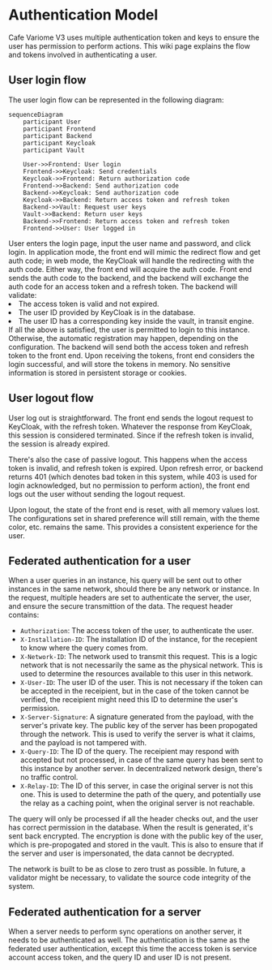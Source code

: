 # Authentication Model

Cafe Variome V3 uses multiple authentication token and keys to ensure the user has permission to perform actions. This wiki page explains the flow and tokens involved in authenticating a user.

## User login flow

The user login flow can be represented in the following diagram:

```mermaid
sequenceDiagram
    participant User
    participant Frontend
    participant Backend
    participant Keycloak
    participant Vault
    
    User->>Frontend: User login
    Frontend->>Keycloak: Send credentials
    Keycloak->>Frontend: Return authorization code
    Frontend->>Backend: Send authorization code
    Backend->>Keycloak: Send authorization code
    Keycloak->>Backend: Return access token and refresh token
    Backend->>Vault: Request user keys
    Vault->>Backend: Return user keys
    Backend->>Frontend: Return access token and refresh token
    Frontend->>User: User logged in
```

<procedure title="User authentication flow">
    <step>User enters the login page, input the user name and password, and click login.</step>
    <step>In application mode, the front end will mimic the redirect flow and get auth code; in web mode, the KeyCloak will handle the redirecting with the auth code. Either way, the front end will acquire the auth code.</step>
    <step>Front end sends the auth code to the backend, and the backend will exchange the auth code for an access token and a refresh token.</step>
    <step>
        The backend will validate:
        <list type="bullet">
            <li>The access token is valid and not expired.</li>
            <li>The user ID provided by KeyCloak is in the database.</li>
            <li>The user ID has a corresponding key inside the vault, in transit engine.</li>
        </list>
        If all the above is satisfied, the user is permitted to login to this instance. Otherwise, the automatic registration may happen, depending on the configuration.
    </step>
    <step>The backend will send both the access token and refresh token to the front end. Upon receiving the tokens, front end considers the login successful, and will store the tokens in memory. No sensitive information is stored in persistent storage or cookies.</step>
</procedure>

## User logout flow

User log out is straightforward. The front end sends the logout request to KeyCloak, with the refresh token. Whatever the response from KeyCloak, this session is considered terminated. Since if the refresh token is invalid, the session is already expired.

There's also the case of passive logout. This happens when the access token is invalid, and refresh token is expired. Upon refresh error, or backend returns 401 (which denotes bad token in this system, while 403 is used for login acknowledged, but no permission to perform action), the front end logs out the user without sending the logout request.

Upon logout, the state of the front end is reset, with all memory values lost. The configurations set in shared preference will still remain, with the theme color, etc. remains the same. This provides a consistent experience for the user.

## Federated authentication for a user

When a user queries in an instance, his query will be sent out to other instances in the same network, should there be any network or instance. In the request, multiple headers are set to authenticate the server, the user, and ensure the secure transmittion of the data. The request header contains:

- ``Authorization``: The access token of the user, to authenticate the user.
- ``X-Installation-ID``: The installation ID of the instance, for the recepient to know where the query comes from.
- ``X-Network-ID``: The network used to transmit this request. This is a logic network that is not necessarily the same as the physical network. This is used to determine the resources available to this user in this network.
- ``X-User-ID``: The user ID of the user. This is not necessary if the token can be accepted in the receipient, but in the case of the token cannot be verified, the receipient might need this ID to determine the user's permission.
- ``X-Server-Signature``: A signature generated from the payload, with the server's private key. The public key of the server has been propogated through the network. This is used to verify the server is what it claims, and the payload is not tampered with.
- ``X-Query-ID``: The ID of the query. The receipient may respond with accepted but not processed, in case of the same query has been sent to this instance by another server. In decentralized network design, there's no traffic control.
- ``X-Relay-ID``: The ID of this server, in case the original server is not this one. This is used to determine the path of the query, and potentially use the relay as a caching point, when the original server is not reachable.

The query will only be processed if all the header checks out, and the user has correct permission in the database. When the result is generated, it's sent back encrypted. The encryption is done with the public key of the user, which is pre-propogated and stored in the vault. This is also to ensure that if the server and user is impersonated, the data cannot be decrypted.

The network is built to be as close to zero trust as possible. In future, a validator might be necessary, to validate the source code integrity of the system.

## Federated authentication for a server

When a server needs to perform sync operations on another server, it needs to be authenticated as well. The authentication is the same as the federated user authentication, except this time the access token is service account access token, and the query ID and user ID is not present.
